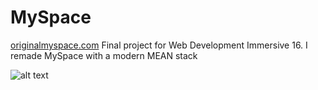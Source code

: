 # MySpace
[originalmyspace.com](http://originalmyspace.herokuapp.com/)
Final project for Web Development Immersive 16. I remade MySpace with a modern MEAN stack

![alt text][screenshot]

[screenshot]: https://github.com/martyjg/martyjg.github.io/blob/master/public/img/MySpaceScreen.jpg "MySpace 2K16"
